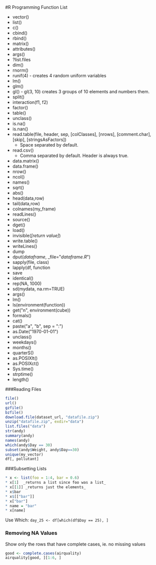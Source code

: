 #R Programming Function List

- vector()
- list()
- c()
- cbind()
- rbind()
- matrix()
- attributes()
- args()
- ?list.files
- dim()
- rnorm()
- runif(4) - creates 4 random uniform variables
- lm()
- glm()
- gl() - gl(3, 10) creates 3 groups of 10 elements and numbers them.
- split()
- interaction(f1, f2)
- factor()
- table()
- unclass()
- is.na()
- is.nan()
- read.table(file, header, sep, [colClasses], [nrows], [comment.char], [skip], [stringsAsFactors])
  - Space separated by default.
- read.csv()  
  - Comma separated by default. Header is always true.
- data.matrix()
- data.frame()
- nrow()
- ncol()
- names()
- sqrt()
- abs()
- head(data,row)
- tail(data,row)
- colnames(my_frame)
- readLines()
- source()
- dget()
- load()
- invisible(_[return value]_)
- write.table()
- writeLines()
- dump
- dput(_dataframe_, _file="_dataframe.R_")
- sapply(file, class)
- lapply(df, function
- save
- identical()
- rep(NA, 1000)
- sd(mydata, na.rm=TRUE)
- args()
- lm()
- ls(environment(function))
- get("n", environment(cube))
- formals()
- cat()
- paste("a", "b", sep = ":")
- as.Date("1970-01-01")
- unclass()
- weekdays()
- months()
- quarterS()
- as.POSIXlt()
- as.POSIXct()
- Sys.time()
- strptime()
- length()

###Reading Files
```R
file()
url()
gzfile()
bzfile()
download.file(dataset_url, "datafile.zip")
unzip("datafile.zip", exdir="data")
list.files("data")
str(andy)
summary(andy)
names(andy)
which(andy$Day == 30)
subset(andy$Weight, andy$Day==30)
unique(my_vector)
df[, pollutant]
```

###Subsetting Lists
```R
* x <- list(foo = 1:4, bar = 0.6)
* x[1]  _returns a list since foo was a list_
* x[[1]] _returns just the elements_
* x$bar
* x$[["bar"]]
* x["bar"]
* name = "bar"
* x[name]
```

Use Which: `day_25 <- df[which(df$Day == 25), ]`

### Removing NA Values

Show only the rows that have complete cases, ie. no missing values
```R
good <- complete.cases(airquality)
airquality[good, ][1:6, ]
```
